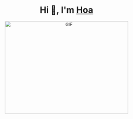 <h1 align="center">Hi 👋, I'm <a href="https://100rabhcsmc.github.io/Me.io/" target="blank">
Hoa</a></h1>
<p align="center">
  <img align="center" top="500" height="300" width="400" alt="GIF" src="https://media.giphy.com/media/SWoSkN6DxTszqIKEqv/giphy.gif">
</p>
  

